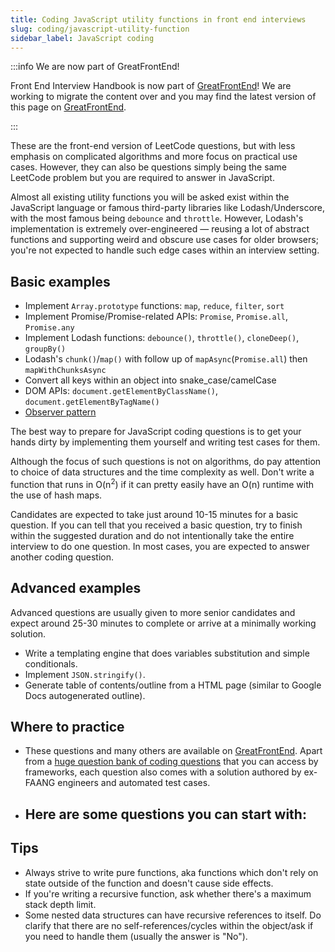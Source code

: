 ```yaml
---
title: Coding JavaScript utility functions in front end interviews
slug: coding/javascript-utility-function
sidebar_label: JavaScript coding
---
```


:::info We are now part of GreatFrontEnd!

Front End Interview Handbook is now part of [GreatFrontEnd](https://www.greatfrontend.com)! We are working to migrate the content over and you may find the latest version of this page on [GreatFrontEnd](https://www.greatfrontend.com/front-end-interview-guidebook/javascript).

:::

These are the front-end version of LeetCode questions, but with less emphasis on complicated algorithms and more focus on practical use cases. However, they can also be questions simply being the same LeetCode problem but you are required to answer in JavaScript.

Almost all existing utility functions you will be asked exist within the JavaScript language or famous third-party libraries like Lodash/Underscore, with the most famous being `debounce` and `throttle`. However, Lodash's implementation is extremely over-engineered — reusing a lot of abstract functions and supporting weird and obscure use cases for older browsers; you're not expected to handle such edge cases within an interview setting.

## Basic examples

- Implement `Array.prototype` functions: `map`, `reduce`, `filter`, `sort`
- Implement Promise/Promise-related APIs: `Promise`, `Promise.all`, `Promise.any`
- Implement Lodash functions: `debounce()`, `throttle()`, `cloneDeep()`, `groupBy()`
- Lodash's `chunk()`/`map()` with follow up of `mapAsync`(`Promise.all`) then `mapWithChunksAsync`
- Convert all keys within an object into snake_case/camelCase
- DOM APIs: `document.getElementByClassName()`, `document.getElementByTagName()`
- [Observer pattern](https://addyosmani.com/resources/essentialjsdesignpatterns/book/#observerpatternjavascript)

The best way to prepare for JavaScript coding questions is to get your hands dirty by implementing them yourself and writing test cases for them.

Although the focus of such questions is not on algorithms, do pay attention to choice of data structures and the time complexity as well. Don't write a function that runs in O(n<sup>2</sup>) if it can pretty easily have an O(n) runtime with the use of hash maps.

Candidates are expected to take just around 10-15 minutes for a basic question. If you can tell that you received a basic question, try to finish within the suggested duration and do not intentionally take the entire interview to do one question. In most cases, you are expected to answer another coding question.

## Advanced examples

Advanced questions are usually given to more senior candidates and expect around 25-30 minutes to complete or arrive at a minimally working solution.

- Write a templating engine that does variables substitution and simple conditionals.
- Implement `JSON.stringify()`.
- Generate table of contents/outline from a HTML page (similar to Google Docs autogenerated outline).

## Where to practice

- These questions and many others are available on [GreatFrontEnd](https://www.greatfrontend.com). Apart from a [huge question bank of coding questions](https://www.greatfrontend.com/questions/js/coding/utilities) that you can access by frameworks, each question also comes with a solution authored by ex-FAANG engineers and automated test cases.
- Here are some questions you can start with:
    - 

## Tips

- Always strive to write pure functions, aka functions which don't rely on state outside of the function and doesn't cause side effects.
- If you're writing a recursive function, ask whether there's a maximum stack depth limit.
- Some nested data structures can have recursive references to itself. Do clarify that there are no self-references/cycles within the object/ask if you need to handle them (usually the answer is "No").
